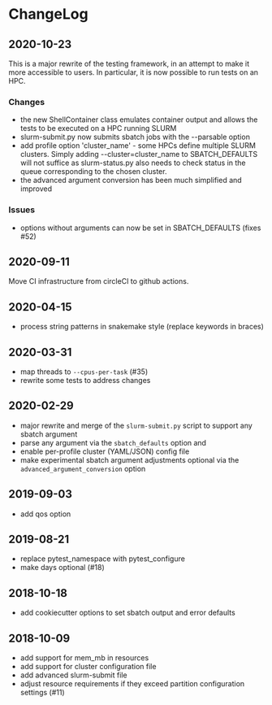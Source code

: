 # ChangeLog

## 2020-10-23

This is a major rewrite of the testing framework, in an attempt to
make it more accessible to users. In particular, it is now possible to
run tests on an HPC.

### Changes

- the new ShellContainer class emulates container output and allows
  the tests to be executed on a HPC running SLURM
- slurm-submit.py now submits sbatch jobs with the --parsable option
- add profile option 'cluster\_name' - some HPCs define multiple SLURM
  clusters. Simply adding --cluster=cluster\_name to SBATCH_DEFAULTS
  will not suffice as slurm-status.py also needs to check status in
  the queue corresponding to the chosen cluster.
- the advanced argument conversion has been much simplified and
  improved

### Issues

- options without arguments can now be set in SBATCH_DEFAULTS (fixes #52)


## 2020-09-11

Move CI infrastructure from circleCI to github actions.

## 2020-04-15

- process string patterns in snakemake style (replace keywords in braces)

## 2020-03-31

- map threads to `--cpus-per-task` (#35)
- rewrite some tests to address changes

## 2020-02-29

- major rewrite and merge of the `slurm-submit.py` script to support any sbatch argument
- parse any argument via the `sbatch_defaults` option and
- enable per-profile cluster (YAML/JSON) config file
- make experimental sbatch argument adjustments optional via the `advanced_argument_conversion` option

## 2019-09-03

- add qos option

## 2019-08-21

- replace pytest_namespace with pytest_configure
- make days optional (#18)

## 2018-10-18

- add cookiecutter options to set sbatch output and error defaults

## 2018-10-09

- add support for mem_mb in resources
- add support for cluster configuration file
- add advanced slurm-submit file
- adjust resource requirements if they exceed partition configuration
  settings (#11)
